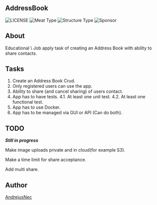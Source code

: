 ## AddressBook
![LICENSE](https://img.shields.io/badge/license-MIT-blue.svg?style=flat-square)
![Meat Type](https://img.shields.io/badge/Summer-Ending-yellow)
![Structure Type](https://img.shields.io/badge/Love-Symfony-green)
![Sponsor](https://img.shields.io/badge/Sponsor-BA-orange)

## About
Educational \ Job apply task of creating an Address Book with 
ability to share contacts.




## Tasks
1. Create an Address Book Crud.
2. Only registered users can use the app.
3. Ability to share (and cancel sharing) of users contact.
4. App has to have tests.
4.1. At least one unit test.
4.2. At least one functional test.
5. App has to use Docker.
6. App has to be managed via GUI or API (Can do both).

## TODO
***Still in progress***

Make image uploads private and in cloud(for example S3).

Make a time limit for share acceptance.

Add multi share.
## Author
[AndrejusNec](https://github.com/andrejusnec)
